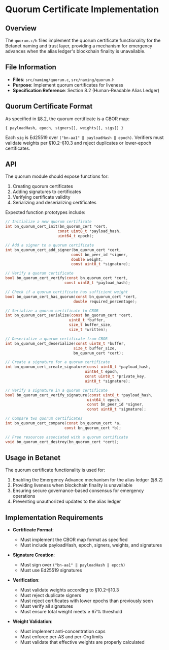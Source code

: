 # Quorum Certificate Implementation

## Overview

The `quorum.c/h` files implement the quorum certificate functionality for the Betanet naming and trust layer, providing a mechanism for emergency advances when the alias ledger's blockchain finality is unavailable.

## File Information

- **Files**: `src/naming/quorum.c`, `src/naming/quorum.h`
- **Purpose**: Implement quorum certificates for liveness
- **Specification Reference**: Section 8.2 (Human-Readable Alias Ledger)

## Quorum Certificate Format

As specified in §8.2, the quorum certificate is a CBOR map:

```
{ payloadHash, epoch, signers[], weights[], sigs[] }
```

Each `sig` is Ed25519 over `("bn-aa1" ‖ payloadHash ‖ epoch)`. Verifiers must validate weights per §10.2–§10.3 and reject duplicates or lower-epoch certificates.

## API

The quorum module should expose functions for:

1. Creating quorum certificates
2. Adding signatures to certificates
3. Verifying certificate validity
4. Serializing and deserializing certificates

Expected function prototypes include:

```c
// Initialize a new quorum certificate
int bn_quorum_cert_init(bn_quorum_cert *cert,
                       const uint8_t *payload_hash,
                       uint64_t epoch);

// Add a signer to a quorum certificate
int bn_quorum_cert_add_signer(bn_quorum_cert *cert,
                             const bn_peer_id *signer,
                             double weight,
                             const uint8_t *signature);

// Verify a quorum certificate
bool bn_quorum_cert_verify(const bn_quorum_cert *cert,
                          const uint8_t *payload_hash);

// Check if a quorum certificate has sufficient weight
bool bn_quorum_cert_has_quorum(const bn_quorum_cert *cert,
                              double required_percentage);

// Serialize a quorum certificate to CBOR
int bn_quorum_cert_serialize(const bn_quorum_cert *cert,
                            uint8_t *buffer,
                            size_t buffer_size,
                            size_t *written);

// Deserialize a quorum certificate from CBOR
int bn_quorum_cert_deserialize(const uint8_t *buffer,
                              size_t buffer_size,
                              bn_quorum_cert *cert);

// Create a signature for a quorum certificate
int bn_quorum_cert_create_signature(const uint8_t *payload_hash,
                                   uint64_t epoch,
                                   const uint8_t *private_key,
                                   uint8_t *signature);

// Verify a signature in a quorum certificate
bool bn_quorum_cert_verify_signature(const uint8_t *payload_hash,
                                    uint64_t epoch,
                                    const bn_peer_id *signer,
                                    const uint8_t *signature);

// Compare two quorum certificates
int bn_quorum_cert_compare(const bn_quorum_cert *a,
                          const bn_quorum_cert *b);

// Free resources associated with a quorum certificate
void bn_quorum_cert_destroy(bn_quorum_cert *cert);
```

## Usage in Betanet

The quorum certificate functionality is used for:

1. Enabling the Emergency Advance mechanism for the alias ledger (§8.2)
2. Providing liveness when blockchain finality is unavailable
3. Ensuring secure governance-based consensus for emergency operations
4. Preventing unauthorized updates to the alias ledger

## Implementation Requirements

- **Certificate Format**:
  - Must implement the CBOR map format as specified
  - Must include payloadHash, epoch, signers, weights, and signatures

- **Signature Creation**:
  - Must sign over `("bn-aa1" ‖ payloadHash ‖ epoch)`
  - Must use Ed25519 signatures

- **Verification**:
  - Must validate weights according to §10.2–§10.3
  - Must reject duplicate signers
  - Must reject certificates with lower epochs than previously seen
  - Must verify all signatures
  - Must ensure total weight meets ≥ 67% threshold

- **Weight Validation**:
  - Must implement anti-concentration caps
  - Must enforce per-AS and per-Org limits
  - Must validate that effective weights are properly calculated